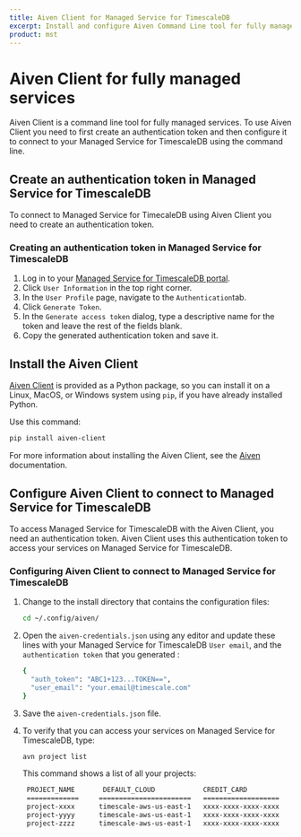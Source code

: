 ```yaml
---
title: Aiven Client for Managed Service for TimescaleDB
excerpt: Install and configure Aiven Command Line tool for fully managed services on AWS, Azure, or GCP.
product: mst
---
```


# Aiven Client for fully managed services

Aiven Client is a command line tool for fully managed services. To use Aiven
Client you need to first create an authentication token and then configure it to
connect to your Managed Service for TimescaleDB using the command line.

## Create an authentication token in Managed Service for TimescaleDB

To connect to Managed Service for TimecaleDB using Aiven Client you need to
create an authentication token.

<procedure>

### Creating an authentication token in Managed Service for TimescaleDB

1.  Log in to your [Managed Service for TimescaleDB portal][mst-login].
1.  Click `User Information` in the top right corner.
1.  In the `User Profile` page, navigate to the `Authentication`tab.
1.  Click `Generate Token`.
1.  In the `Generate access token` dialog, type a descriptive name for the
    token and leave the rest of the fields blank.
1.  Copy the generated authentication token and save it.

</procedure>

## Install the Aiven Client

[Aiven Client][aiven-github] is provided as a Python package, so you can install
it on a Linux, MacOS, or Windows system using `pip`, if you have already installed Python.

Use this command:

```bash
pip install aiven-client
```

For more information about installing the Aiven Client, see the
[Aiven][aiven-github] documentation.

## Configure Aiven Client to connect to Managed Service for TimescaleDB

To access Managed Service for TimescaleDB with the Aiven Client, you need an
authentication token. Aiven Client uses this authentication token to access your
services on Managed Service for TimescaleDB.

<procedure>

### Configuring Aiven Client to connect to Managed Service for TimescaleDB

1.  Change to the install directory that contains the configuration files:

    ```bash
    cd ~/.config/aiven/
    ```

1.  Open the `aiven-credentials.json` using any editor and update these
    lines with your Managed Service for TimescaleDB `User email`, and the
    `authentication token` that you generated :

    ```bash
    {
      "auth_token": "ABC1+123...TOKEN==",
      "user_email": "your.email@timescale.com"
    }
    ```

1.  Save the `aiven-credentials.json` file.

1.  To verify that you can access your services on Managed Service for
    TimescaleDB, type:

    ```bash
    avn project list
    ```

    This command shows a list of all your projects:

    ```bash
     PROJECT_NAME       DEFAULT_CLOUD            CREDIT_CARD
     =============     =======================   ===================
     project-xxxx      timescale-aws-us-east-1   xxxx-xxxx-xxxx-xxxx
     project-yyyy      timescale-aws-us-east-1   xxxx-xxxx-xxxx-xxxx
     project-zzzz      timescale-aws-us-east-1   xxxx-xxxx-xxxx-xxxx
    ```

</procedure>

[aiven-github]: https://github.com/aiven/aiven-client
[mst-login]: https://portal.managed.timescale.com
